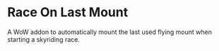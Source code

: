 # Race On Last Mount
A WoW addon to automatically mount the last used flying mount when starting a skyriding race.
